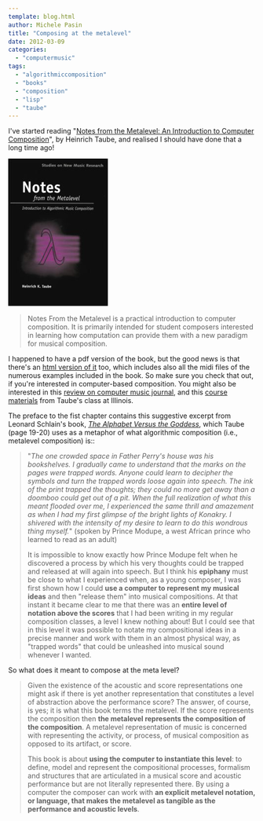 ```yaml
---
template: blog.html
author: Michele Pasin
title: "Composing at the metalevel"
date: 2012-03-09
categories: 
  - "computermusic"
tags: 
  - "algorithmiccomposition"
  - "books"
  - "composition"
  - "lisp"
  - "taube"
---
```


I've started reading "[Notes from the Metalevel: An Introduction to Computer Composition](http://www.routledge.com/books/details/9789026519758/)", by Heinrich Taube, and realised I should have done that a long time ago!

![](../../img/9789026519758.jpg)

> Notes From the Metalevel is a practical introduction to computer composition. It is primarily intended for student composers interested in learning how computation can provide them with a new paradigm for musical composition.

I happened to have a pdf version of the book, but the good news is that there's an [html version of it](http://www.moz.ac.at/sem/lehre/lib/bib/software/cm/Notes_from_the_Metalevel/index.html) too, which includes also all the midi files of the numerous examples included in the book. So make sure you check that out, if you're interested in computer-based composition. You might also be interested in this [review on computer music journal](http://www.computermusicjournal.org/reviews/29-3/phillips-taube.html), and this [course materials](http://camil.music.illinois.edu/Classes/404A1/) from Taube's class at Illinois.

The preface to the fist chapter contains this suggestive excerpt from Leonard Schlain's book, _[The Alphabet Versus the Goddess](http://www.alphabetvsgoddess.com/index.html)_, which Taube (page 19-20) uses as a metaphor of what algorithmic composition (i.e., metalevel composition) is::

> "_The one crowded space in Father Perry's house was his bookshelves. I gradually came to understand that the marks on the pages were trapped words. Anyone could learn to decipher the symbols and turn the trapped words loose again into speech. The ink of the print trapped the thoughts; they could no more get away than a doomboo could get out of a pit. When the full realization of what this meant flooded over me, I experienced the same thrill and amazement as when I had my first glimpse of the bright lights of Konakry. I shivered with the intensity of my desire to learn to do this wondrous thing myself._" (spoken by Prince Modupe, a west African prince who learned to read as an adult)
> 
> It is impossible to know exactly how Prince Modupe felt when he discovered a process by which his very thoughts could be trapped and released at will again into speech. But I think his **epiphany** must be close to what I experienced when, as a young composer, I was first shown how I could **use a computer to represent my musical ideas** and then "release them" into musical compositions. At that instant it became clear to me that there was an **entire level of notation above the scores** that I had been writing in my regular composition classes, a level I knew nothing about! But I could see that in this level it was possible to notate my compositional ideas in a precise manner and work with them in an almost physical way, as "trapped words" that could be unleashed into musical sound whenever I wanted.

So what does it meant to compose at the meta level?

> Given the existence of the acoustic and score representations one might ask if there is yet another representation that constitutes a level of abstraction above the performance score? The answer, of course, is yes; it is what this book terms the metalevel. If the score represents the composition then **the metalevel represents the composition of the composition**. A metalevel representation of music is concerned with representing the activity, or process, of musical composition as opposed to its artifact, or score.
> 
> This book is about **using the computer to instantiate this level**: to define, model and represent the compositional processes, formalism and structures that are articulated in a musical score and acoustic performance but are not literally represented there. By using a computer the composer can work with **an explicit metalevel notation, or language, that makes the metalevel as tangible as the performance and acoustic levels**.
